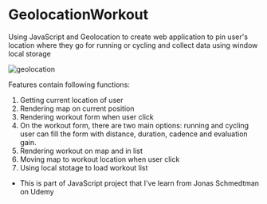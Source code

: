 # GeolocationWorkout
Using JavaScript  and Geolocation to create web application to pin user's location where they go for running or cycling and collect data using window local storage


![geolocation](https://user-images.githubusercontent.com/74609915/130976359-2d7e030b-32b1-44fe-8566-bc62575d2572.PNG)


Features contain following functions:

1. Getting current location of user
2. Rendering map on current position
3. Rendering workout form when user click
4. On the workout form, there are two main options: running and cycling 
   user can fill the form with distance, duration, cadence and evaluation gain.
5. Rendering workout on map and in list
6. Moving map to workout location when user click
7. Using local stotage to load workout list


* This is part of JavaScript project that I've learn from Jonas Schmedtman on Udemy

